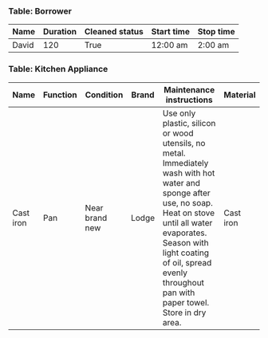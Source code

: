 ### Table: Borrower

| Name  | Duration | Cleaned status | Start time | Stop time |
|-------|----------|----------------|------------|-----------|
| David | 120      | True           | 12:00 am   | 2:00 am   |

### Table: Kitchen Appliance

| Name      | Function | Condition      | Brand | Maintenance instructions                                                                                                                                                                                                                        | Material  |
|-----------|----------|----------------|-------|-------------------------------------------------------------------------------------------------------------------------------------------------------------------------------------------------------------------------------------------------|-----------|
| Cast iron | Pan      | Near brand new | Lodge | Use only plastic, silicon or wood utensils, no metal. Immediately wash with hot water and sponge after use, no soap. Heat on stove until all water evaporates. Season with light coating of oil, spread evenly throughout pan with paper towel. Store in dry area.| Cast iron |
